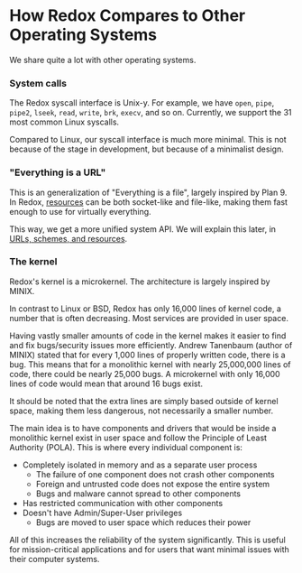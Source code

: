 How Redox Compares to Other Operating Systems
=============================================

We share quite a lot with other operating systems.

### System calls

The Redox syscall interface is Unix-y. For example, we have `open`, `pipe`, `pipe2`, `lseek`, `read`, `write`, `brk`, `execv`, and so on. Currently, we support the 31 most common Linux syscalls.

Compared to Linux, our syscall interface is much more minimal. This is not because of the stage in development, but because of a minimalist design.

### "Everything is a URL"

This is an generalization of "Everything is a file", largely inspired by Plan 9. In Redox, [resources](./ch05-05-resources.html) can be both socket-like and file-like, making them fast enough to use for virtually everything.

This way, we get a more unified system API. We will explain this later, in [URLs, schemes, and resources](./ch05-00-urls-schemes-resources.md).

### The kernel

Redox's kernel is a microkernel. The architecture is largely inspired by MINIX.

In contrast to Linux or BSD, Redox has only 16,000 lines of kernel code, a number that is often decreasing. Most services are provided in user space.

Having vastly smaller amounts of code in the kernel makes it easier to find and fix bugs/security issues more efficiently. Andrew Tanenbaum (author of MINIX) stated that for every 1,000 lines of properly written code, there is a bug. This means that for a monolithic kernel with nearly 25,000,000 lines of code, there could be nearly 25,000 bugs. A microkernel with only 16,000 lines of code would mean that around 16 bugs exist.

It should be noted that the extra lines are simply based outside of kernel space, making them less dangerous, not necessarily a smaller number.

The main idea is to have components and drivers that would be inside a monolithic kernel exist in user space and follow the Principle of Least Authority (POLA). This is where every individual component is:
* Completely isolated in memory and as a separate user process
  * The failure of one component does not crash other components
  * Foreign and untrusted code does not expose the entire system
  * Bugs and malware cannot spread to other components
* Has restricted communication with other components
* Doesn't have Admin/Super-User privileges
  * Bugs are moved to user space which reduces their power

All of this increases the reliability of the system significantly. This is useful for mission-critical applications and for users that want minimal issues with their computer systems.
